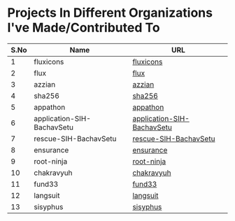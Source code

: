 # Projects In Different Organizations I've Made/Contributed To

| S.No | Name                         | URL                                                               |
|------|------------------------------|-------------------------------------------------------------------|
| 1    | fluxicons                    | [fluxicons](http://github.com/codegasms/fluxicons.git)               |
| 2    | flux                         | [flux](http://github.com/codegasms/flux.git)                         |
| 3    | azzian                       | [azzian](http://github.com/codegasms/azzian.git)                     |
| 4    | sha256                       | [sha256](http://github.com/codegasms/sha256.git)                     |
| 5    | appathon                     | [appathon](http://github.com/codegasms/appathon.git)                 |
| 6    | application-SIH-BachavSetu   | [application-SIH-BachavSetu](http://github.com/dot-config-IIITS/application-SIH-BachavSetu.git) |
| 7    | rescue-SIH-BachavSetu        | [rescue-SIH-BachavSetu](http://github.com/dot-config-IIITS/rescue-SIH-BachavSetu.git)         |
| 8    | ensurance                    | [ensurance](http://github.com/dot-config-IIITS/ensurance.git)        |
| 9    | root-ninja                   | [root-ninja](http://github.com/ping0ms/root-ninja.git)               |
| 10   | chakravyuh                   | [chakravyuh](git@github.com:gdg-iiits/chakravyuh.git)                |
| 11   | fund33          | [fund33](git@github.com:codegasms/web3ssh.git)               |
| 12   | langsuit          | [langsuit](git@github.com:codegasms/langsuit.git)               |
| 13   | sisyphus          | [sisyphus](git@github.com:codegasms/sisyphus.git)               |
